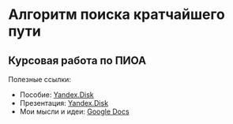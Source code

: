 # Алгоритм поиска кратчайшего пути
## Курсовая работа по ПИОА
Полезные ссылки: 
- Пособие: [Yandex.Disk](https://disk.yandex.ru/i/bD91fImmQ8GTgw)
- Презентация: [Yandex.Disk](https://disk.yandex.ru/i/BCU4w4yh61pMCg)
- Мои мысли и идеи: [Google Docs](https://docs.google.com/document/d/1-TmXqGpoQ4ytD5b2hly-N-sSgLDjaKK5Xr9H-daNQgQ/edit?usp=sharing)
